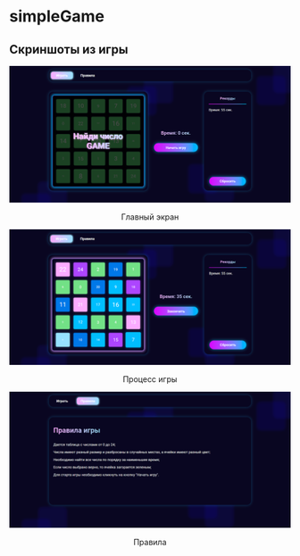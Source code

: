 # simpleGame

<h2>Скриншоты из игры</h2>
<img src="./Examples/example-1.png">
<p align="center">Главный экран</p>
<img src="./Examples/example-2.png">
<p align="center">Процесс игры</p>
<img src="./Examples/example-3.png">
<p align="center">Правила</p>
